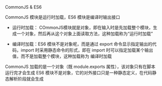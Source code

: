 CommonJS & ES6

CommonJS 模块是运行时加载，ES6 模块是编译时输出接口

* 运行时加载： COmmonJS模块就是对象，即在输入时是先加载整个模块，生成一个对象，然后再从这个对象上面读取方法，这种加载称为“运行时加载”

* 编译时加载：ES6 模块不是对象呢，而是通过 export 命令显示指定输出的代码，import 时采用静态命令的形式，即在 import 时可以指定加载某个输出值，而不是加载整个模块，这种加载称为 编译时加载

CommonJS 加载的是一个对象（既 module.exports 属性），该对象只有在脚本运行完才会生成
ES6 模块不是对象，它的对外接口只是一种静态定义，在代码静态解析阶段就会生成